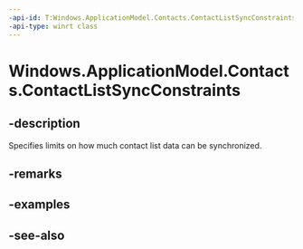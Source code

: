 ```yaml
---
-api-id: T:Windows.ApplicationModel.Contacts.ContactListSyncConstraints
-api-type: winrt class
---
```


<!-- Class syntax.
public class ContactListSyncConstraints : Windows.ApplicationModel.Contacts.IContactListSyncConstraints
-->

# Windows.ApplicationModel.Contacts.ContactListSyncConstraints

## -description
Specifies limits on how much contact list data can be synchronized.

## -remarks

## -examples

## -see-also
